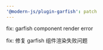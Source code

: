 ```yaml
---
'@modern-js/plugin-garfish': patch
---
```


fix: garfish component render error

fix: 修复 garfish 组件渲染失败问题

